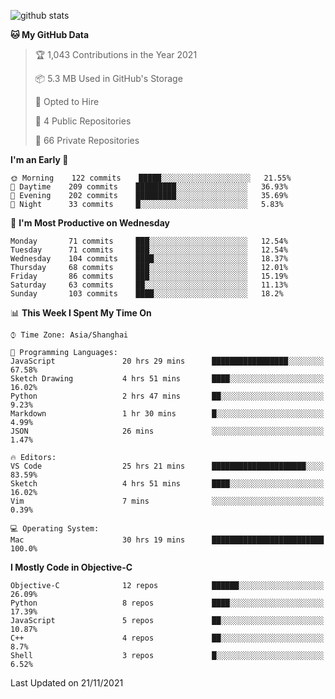 
![github stats](https://github-readme-stats.vercel.app/api?username=ChesterYue&show_icons=true&count_private=true)

<!-- ![wakatime](https://github-readme-stats.vercel.app/api/wakatime?username=ChesterYue&layout=compact) -->

<!-- ![wakatime](https://github-readme-stats.vercel.app/api/top-langs/?username=ChesterYue&layout=compact) -->

<!--START_SECTION:waka-->
**🐱 My GitHub Data** 

> 🏆 1,043 Contributions in the Year 2021
 > 
> 📦 5.3 MB Used in GitHub's Storage 
 > 
> 💼 Opted to Hire
 > 
> 📜 4 Public Repositories 
 > 
> 🔑 66 Private Repositories  
 > 
**I'm an Early 🐤** 

```text
🌞 Morning    122 commits    █████░░░░░░░░░░░░░░░░░░░░   21.55% 
🌆 Daytime    209 commits    █████████░░░░░░░░░░░░░░░░   36.93% 
🌃 Evening    202 commits    █████████░░░░░░░░░░░░░░░░   35.69% 
🌙 Night      33 commits     █░░░░░░░░░░░░░░░░░░░░░░░░   5.83%

```
📅 **I'm Most Productive on Wednesday** 

```text
Monday       71 commits     ███░░░░░░░░░░░░░░░░░░░░░░   12.54% 
Tuesday      71 commits     ███░░░░░░░░░░░░░░░░░░░░░░   12.54% 
Wednesday    104 commits    ████░░░░░░░░░░░░░░░░░░░░░   18.37% 
Thursday     68 commits     ███░░░░░░░░░░░░░░░░░░░░░░   12.01% 
Friday       86 commits     ███░░░░░░░░░░░░░░░░░░░░░░   15.19% 
Saturday     63 commits     ██░░░░░░░░░░░░░░░░░░░░░░░   11.13% 
Sunday       103 commits    ████░░░░░░░░░░░░░░░░░░░░░   18.2%

```


📊 **This Week I Spent My Time On** 

```text
⌚︎ Time Zone: Asia/Shanghai

💬 Programming Languages: 
JavaScript               20 hrs 29 mins      █████████████████░░░░░░░░   67.58% 
Sketch Drawing           4 hrs 51 mins       ████░░░░░░░░░░░░░░░░░░░░░   16.02% 
Python                   2 hrs 47 mins       ██░░░░░░░░░░░░░░░░░░░░░░░   9.23% 
Markdown                 1 hr 30 mins        █░░░░░░░░░░░░░░░░░░░░░░░░   4.99% 
JSON                     26 mins             ░░░░░░░░░░░░░░░░░░░░░░░░░   1.47%

🔥 Editors: 
VS Code                  25 hrs 21 mins      █████████████████████░░░░   83.59% 
Sketch                   4 hrs 51 mins       ████░░░░░░░░░░░░░░░░░░░░░   16.02% 
Vim                      7 mins              ░░░░░░░░░░░░░░░░░░░░░░░░░   0.39%

💻 Operating System: 
Mac                      30 hrs 19 mins      █████████████████████████   100.0%

```

**I Mostly Code in Objective-C** 

```text
Objective-C              12 repos            ██████░░░░░░░░░░░░░░░░░░░   26.09% 
Python                   8 repos             ████░░░░░░░░░░░░░░░░░░░░░   17.39% 
JavaScript               5 repos             ██░░░░░░░░░░░░░░░░░░░░░░░   10.87% 
C++                      4 repos             ██░░░░░░░░░░░░░░░░░░░░░░░   8.7% 
Shell                    3 repos             █░░░░░░░░░░░░░░░░░░░░░░░░   6.52%

```



 Last Updated on 21/11/2021
<!--END_SECTION:waka-->
